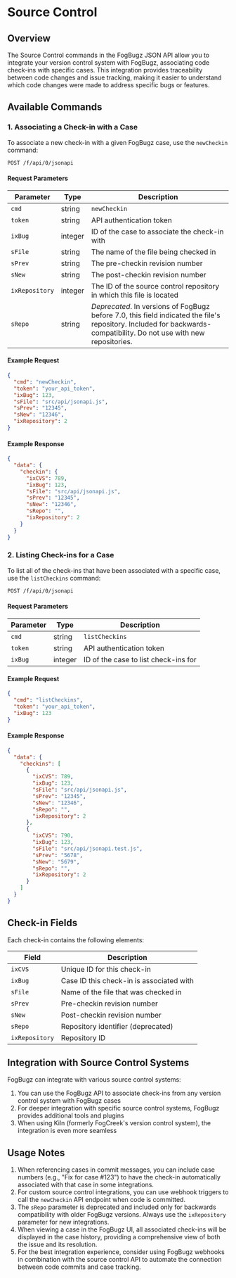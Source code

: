 # Source Control

## Overview

The Source Control commands in the FogBugz JSON API allow you to integrate your version control system with FogBugz, associating code check-ins with specific cases. This integration provides traceability between code changes and issue tracking, making it easier to understand which code changes were made to address specific bugs or features.

## Available Commands

### 1. Associating a Check-in with a Case

To associate a new check-in with a given FogBugz case, use the `newCheckin` command:

```
POST /f/api/0/jsonapi
```

#### Request Parameters

| Parameter | Type | Description |
|-----------|------|-------------|
| `cmd` | string | `newCheckin` |
| `token` | string | API authentication token |
| `ixBug` | integer | ID of the case to associate the check-in with |
| `sFile` | string | The name of the file being checked in |
| `sPrev` | string | The pre-checkin revision number |
| `sNew` | string | The post-checkin revision number |
| `ixRepository` | integer | The ID of the source control repository in which this file is located |
| `sRepo` | string | *Deprecated*. In versions of FogBugz before 7.0, this field indicated the file's repository. Included for backwards-compatibility. Do not use with new repositories. |

#### Example Request

```json
{
  "cmd": "newCheckin",
  "token": "your_api_token",
  "ixBug": 123,
  "sFile": "src/api/jsonapi.js",
  "sPrev": "12345",
  "sNew": "12346",
  "ixRepository": 2
}
```

#### Example Response

```json
{
  "data": {
    "checkin": {
      "ixCVS": 789,
      "ixBug": 123,
      "sFile": "src/api/jsonapi.js",
      "sPrev": "12345",
      "sNew": "12346",
      "sRepo": "",
      "ixRepository": 2
    }
  }
}
```

### 2. Listing Check-ins for a Case

To list all of the check-ins that have been associated with a specific case, use the `listCheckins` command:

```
POST /f/api/0/jsonapi
```

#### Request Parameters

| Parameter | Type | Description |
|-----------|------|-------------|
| `cmd` | string | `listCheckins` |
| `token` | string | API authentication token |
| `ixBug` | integer | ID of the case to list check-ins for |

#### Example Request

```json
{
  "cmd": "listCheckins",
  "token": "your_api_token",
  "ixBug": 123
}
```

#### Example Response

```json
{
  "data": {
    "checkins": [
      {
        "ixCVS": 789,
        "ixBug": 123,
        "sFile": "src/api/jsonapi.js",
        "sPrev": "12345",
        "sNew": "12346",
        "sRepo": "",
        "ixRepository": 2
      },
      {
        "ixCVS": 790,
        "ixBug": 123,
        "sFile": "src/api/jsonapi.test.js",
        "sPrev": "5678",
        "sNew": "5679",
        "sRepo": "",
        "ixRepository": 2
      }
    ]
  }
}
```

## Check-in Fields

Each check-in contains the following elements:

| Field | Description |
|-------|-------------|
| `ixCVS` | Unique ID for this check-in |
| `ixBug` | Case ID this check-in is associated with |
| `sFile` | Name of the file that was checked in |
| `sPrev` | Pre-checkin revision number |
| `sNew` | Post-checkin revision number |
| `sRepo` | Repository identifier (deprecated) |
| `ixRepository` | Repository ID |

## Integration with Source Control Systems

FogBugz can integrate with various source control systems:

1. You can use the FogBugz API to associate check-ins from any version control system with FogBugz cases
2. For deeper integration with specific source control systems, FogBugz provides additional tools and plugins
3. When using Kiln (formerly FogCreek's version control system), the integration is even more seamless

## Usage Notes

1. When referencing cases in commit messages, you can include case numbers (e.g., "Fix for case #123") to have the check-in automatically associated with that case in some integrations.
2. For custom source control integrations, you can use webhook triggers to call the `newCheckin` API endpoint when code is committed.
3. The `sRepo` parameter is deprecated and included only for backwards compatibility with older FogBugz versions. Always use the `ixRepository` parameter for new integrations.
4. When viewing a case in the FogBugz UI, all associated check-ins will be displayed in the case history, providing a comprehensive view of both the issue and its resolution.
5. For the best integration experience, consider using FogBugz webhooks in combination with the source control API to automate the connection between code commits and case tracking.
